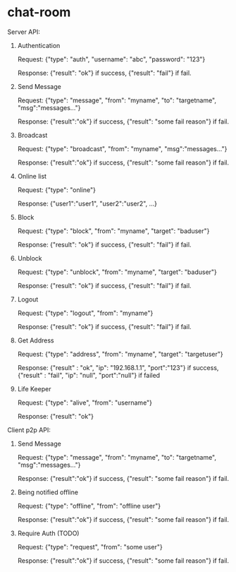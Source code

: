 # chat-room
Server API:

1. Authentication

    Request: {"type": "auth", "username": "abc", "password": "123"}

    Response: {"result": "ok"} if success, {"result": "fail"} if fail.

2. Send Message

    Request: {"type": "message", "from": "myname", "to": "targetname", "msg":"messages..."}

    Response: {"result":"ok"} if success, {"result": "some fail reason"} if fail.

3. Broadcast

    Request: {"type": "broadcast", "from": "myname", "msg":"messages..."}

    Response: {"result":"ok"} if success, {"result": "some fail reason"} if fail.

4. Online list

    Request: {"type": "online"}

    Response: {"user1":"user1", "user2":"user2", ...}

5. Block

    Request: {"type": "block", "from": "myname", "target": "baduser"}

    Response: {"result": "ok"} if success, {"result": "fail"} if fail.

6. Unblock

    Request: {"type": "unblock", "from": "myname", "target": "baduser"}

    Response: {"result": "ok"} if success, {"result": "fail"} if fail.

7. Logout

    Request: {"type": "logout", "from": "myname"}

    Response: {"result": "ok"} if success, {"result": "fail"} if fail.

8. Get Address

    Request: {"type": "address", "from": "myname", "target": "targetuser"}

    Response: {"result" : "ok", "ip": "192.168.1.1", "port":"123"} if success, {"result" : "fail", "ip": "null", "port":"null"} if failed

9. Life Keeper

    Request: {"type": "alive", "from": "username"}

    Response: {"result": "ok"}

Client p2p API:

1. Send Message

    Request: {"type": "message", "from": "myname", "to": "targetname", "msg":"messages..."}

    Response: {"result":"ok"} if success, {"result": "some fail reason"} if fail.

2. Being notified offline

    Request: {"type": "offline", "from": "offline user"}

    Response: {"result":"ok"} if success, {"result": "some fail reason"} if fail.

3. Require Auth (TODO)

    Request: {"type": "request", "from": "some user"}

    Response: {"result":"ok"} if success, {"result": "some fail reason"} if fail.